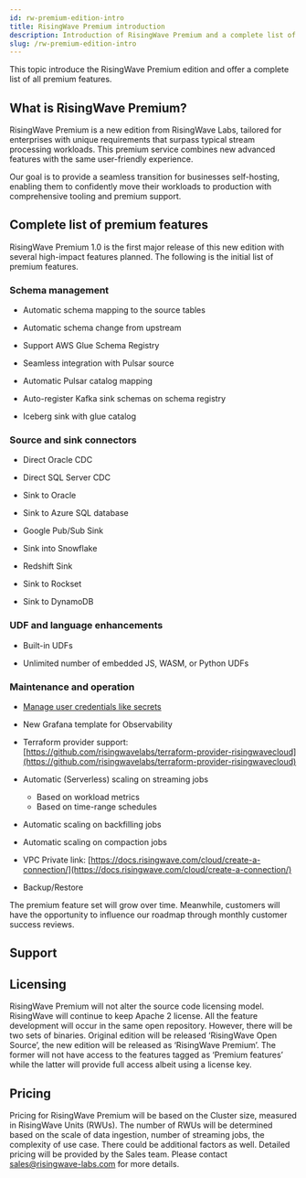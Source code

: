 ```yaml
---
id: rw-premium-edition-intro
title: RisingWave Premium introduction
description: Introduction of RisingWave Premium and a complete list of premium features.
slug: /rw-premium-edition-intro
---
```

<head>
  <link rel="canonical" href="https://docs.risingwave.com/docs/current/rw-premium-edition-intro/" />
</head>

This topic introduce the RisingWave Premium edition and offer a complete list of all premium features.

## What is RisingWave Premium?

RisingWave Premium is a new edition from RisingWave Labs, tailored for enterprises with unique requirements that surpass typical stream processing workloads. This premium service combines new advanced features with the same user-friendly experience.

Our goal is to provide a seamless transition for businesses self-hosting, enabling them to confidently move their workloads to production with comprehensive tooling and premium support.

## Complete list of premium features

RisingWave Premium 1.0 is the first major release of this new edition with several high-impact features planned. The following is the initial list of premium features.

### Schema management

- Automatic schema mapping to the source tables

- Automatic schema change from upstream

- Support AWS Glue Schema Registry

- Seamless integration with Pulsar source

- Automatic Pulsar catalog mapping

- Auto-register Kafka sink schemas on schema registry

- Iceberg sink with glue catalog

### Source and sink connectors

- Direct Oracle CDC

- Direct SQL Server CDC

- Sink to Oracle

- Sink to Azure SQL database

- Google Pub/Sub Sink

- Sink into Snowflake

- Redshift Sink

- Sink to Rockset

- Sink to DynamoDB

### UDF and language enhancements

- Built-in UDFs

- Unlimited number of embedded JS, WASM, or Python UDFs

### Maintenance and operation

- [Manage user credentials like secrets](/deploy/manage-secrets.md)

- New Grafana template for Observability

- Terraform provider support: [https://github.com/risingwavelabs/terraform-provider-risingwavecloud](https://github.com/risingwavelabs/terraform-provider-risingwavecloud)

- Automatic (Serverless) scaling on streaming jobs
  - Based on workload metrics
  - Based on time-range schedules

- Automatic scaling on backfilling jobs

- Automatic scaling on compaction jobs

- VPC Private link: [https://docs.risingwave.com/cloud/create-a-connection/](https://docs.risingwave.com/cloud/create-a-connection/)

- Backup/Restore

The premium feature set will grow over time. Meanwhile, customers will have the opportunity to influence our roadmap through monthly customer success reviews.

## Support

## Licensing

RisingWave Premium will not alter the source code licensing model. RisingWave will continue to keep Apache 2 license. All the feature development will occur in the same open repository. However, there will be two sets of binaries. Original edition will be released ‘RisingWave Open Source’, the new edition will be released as ‘RisingWave Premium’. The former will not have access to the features tagged as ‘Premium features’ while the latter will provide full access albeit using a license key.

## Pricing

Pricing for RisingWave Premium will be based on the Cluster size, measured in RisingWave Units (RWUs). The number of RWUs will be determined based on the scale of data ingestion, number of streaming jobs, the complexity of use case. There could be additional factors as well. Detailed pricing will be provided by the Sales team. Please contact sales@risingwave-labs.com for more 
details.